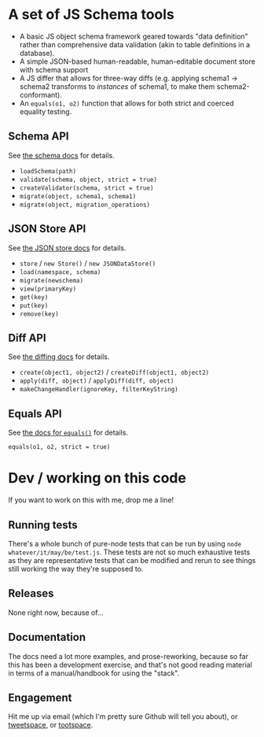 # A set of JS Schema tools

- A basic JS object schema framework geared towards "data definition" rather than comprehensive data validation (akin to table definitions in a database).
- A simple JSON-based human-readable, human-editable document store with schema support
- A JS differ that allows for three-way diffs (e.g. applying schema1 → schema2 transforms to _instances_ of schema1, to make them schema2-conformant).
- An `equals(o1, o2)` function that allows for both strict and coerced equality testing.

## Schema API

See [the schema docs](./lib/schema/README.md) for details.

- `loadSchema(path)`
- `validate(schema, object, strict = true)`
- `createValidator(schema, strict = true)`
- `migrate(object, schema1, schema1)`
- `migrate(object, migration_operations)`


## JSON Store API

See [the JSON store docs](./lib/store/README.md) for details.

- `store` / `new Store()` / `new JSONDataStore()`
- `load(namespace, schema)`
- `migrate(newschema)`
- `view(primaryKey)`
- `get(key)`
- `put(key)`
- `remove(key)`


## Diff API

See [the diffing docs](./lib/diff/README.md) for details.

- `create(object1, object2)` / `createDiff(object1, object2)`
- `apply(diff, object)` / `applyDiff(diff, object)`
- `makeChangeHandler(ignoreKey, filterKeyString)`

## Equals API

See [the docs for `equals()`](./lib/equal/README.md) for details.

`equals(o1, o2, strict = true)`

# Dev / working on this code

If you want to work on this with me, drop me a line!

## Running tests

There's a whole bunch of pure-node tests that can be run by using `node whatever/it/may/be/test.js`. These tests are not so much exhaustive tests as they are representative tests that can be modified and rerun to see things still working the way they're supposed to.

## Releases

None right now, because of...

## Documentation

The docs need a lot more examples, and prose-reworking, because so far this has been a development exercise, and that's not good reading material in terms of a manual/handbook for using the "stack".

## Engagement

Hit me up via email (which I'm pretty sure Github will tell you about), or [tweetspace](https://twitter.com/TheRealPomax), or [tootspace](https://mastodon.social/users/TheRealPomax). 
